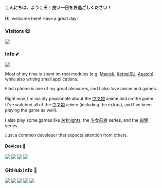#### こんにちは、ようこそ！良い一日をお過ごしください！
Hi, welcome here! Have a great day!

### Visitors 😋
![](https://s01.flagcounter.com/countxl/TfcO/bg_FFFFFF/txt_000000/border_CCCCCC/columns_3/maxflags_6/viewers_0/labels_1/pageviews_1/flags_0/percent_0/)

### Info 💕
![](https://img.shields.io/badge/dynamic/json?url=https%3A%2F%2Fapi.swo.moe%2Fstats%2Fgithub%2FCai-Ming-Yu&query=count&color=181717&label=GitHub&labelColor=282c34&logo=github&suffix=+follows&cacheSeconds=3600)

Most of my time is spent on root modules (e.g. [Magisk](https://github.com/topjohnwu/Magisk), [KernelSU](https://kernelsu.org), [Apatch](https://github.com/bmax121/APatch)) while also writing small applications.

Flash phone is one of my great pleasures, and I also love anime and games.

Right now, I'm mainly passionate about the [ウマ娘](https://umamusume.jp) anime and on the game (I've watched all of the [ウマ娘](https://umamusume.jp) anime (including the extras), and I've been playing the game as well).

I also play some games like [Arknights](https://www.arknights.jp), the [少女前線](https://sunborngame.com/index) series, and the [崩壊](https://www.hoyoverse.com) series.

Just a common developer that expects attention from others.

#### Devices 📱
![](https://img.shields.io/badge/Windows-0078D4?style=for-the-badge&logo=windows&logoColor=white)
![](https://img.shields.io/badge/Android-34A853?style=for-the-badge&logo=android&logoColor=white)
![](https://img.shields.io/badge/iOS-000000?style=for-the-badge&logo=ios&logoColor=white)
![](https://img.shields.io/badge/Linux-FCC624?style=for-the-badge&logo=linux&logoColor=white)

### GitHub Info 🫡
![](http://github-profile-summary-cards.vercel.app/api/cards/profile-details?username=Cai-Ming-Yu&theme=swift)
![](http://github-profile-summary-cards.vercel.app/api/cards/stats?username=Cai-Ming-Yu&theme=swift)
![](http://github-profile-summary-cards.vercel.app/api/cards/productive-time?username=Cai-Ming-Yu&theme=swift&utcOffset=8)
![](http://github-profile-summary-cards.vercel.app/api/cards/repos-per-language?username=Cai-Ming-Yu&theme=swift)
![](http://github-profile-summary-cards.vercel.app/api/cards/most-commit-language?username=Cai-Ming-Yu&theme=swift)

<!--
**Cai-Ming-Yu/Cai-Ming-Yu** is a ✨ _special_ ✨ repository because its `README.md` (this file) appears on your GitHub profile.

Here are some ideas to get you started:

- 🔭 I’m currently working on ...
- 🌱 I’m currently learning ...
- 👯 I’m looking to collaborate on ...
- 🤔 I’m looking for help with ...
- 💬 Ask me about ...
- 📫 How to reach me: ...
- 😄 Pronouns: ...
- ⚡ Fun fact: ...
-->